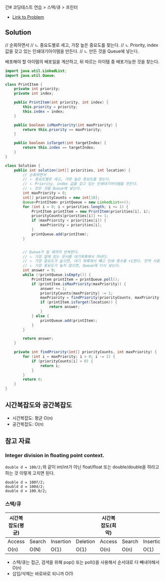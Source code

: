 간# 코딩테스트 연습 > 스택/큐 > 프린터

- [Link to Problem](https://school.programmers.co.kr/learn/courses/30/lessons/42587)

## Solution
// 순회하면서
// ㄴ 중요도별로 세고, 가장 높은 중요도를 찾는다.
// ㄴ Priority, index 값을 갖고 있는 인쇄대기아이템을 만든다.
// ㄴ 만든 것을 Queue에 넣는다.

배포해야 할 아이템의 배포일을 계산하고, 뒤 따르는 아이템 중 배포가능한 것을 찾는다.  

```java
import java.util.LinkedList;
import java.util.Queue;

class PrintItem {
    private int priority;
    private int index;

    public PrintItem(int priority, int index) {
        this.priority = priority;
        this.index = index;
    }

    public boolean isMaxPriority(int maxPriority) {
        return this.priority == maxPriority;
    }

    public boolean isTarget(int targetIndex) {
        return this.index == targetIndex;
    }
}

class Solution {
    public int solution(int[] priorities, int location) {
        // 순회하면서
        // ㄴ 중요도별로 세고, 가장 높은 중요도를 찾는다.
        // ㄴ Priority, index 값을 갖고 있는 인쇄대기아이템을 만든다.
        // ㄴ 만든 것을 Queue에 넣는다.
        int maxPriority = 0;
        int[] priorityCounts = new int[10];
        Queue<PrintItem> printQueue = new LinkedList<>();
        for (int i = 0; i < priorities.length; i += 1) {
            PrintItem printItem = new PrintItem(priorities[i], i);
            priorityCounts[priorities[i]] += 1;
            if (maxPriority < priorities[i]) {
                maxPriority = priorities[i];
            }
            printQueue.add(printItem);
        }


        // Queue가 빌 때까지 반복한다.
        // ㄴ 가장 앞에 있는 문서를 대기목록에서 꺼낸다.
        // ㄴ 가장 중요도가 높으면, 대기 목록에서 빼고 인쇄 횟수를 +1한다. 만약 사용자가 찾는 것이면 인쇄횟수를 반환한다.
        // ㄴ 가장 중요도가 높지 않으면, Queue에 다시 넣는다.
        int answer = 0;
        while (!printQueue.isEmpty()) {
            PrintItem printItem = printQueue.poll();
            if (printItem.isMaxPriority(maxPriority)) {
                answer += 1;
                priorityCounts[maxPriority] -= 1;
                maxPriority = findPriority(priorityCounts, maxPriority);
                if (printItem.isTarget(location)) {
                    return answer;
                }
            } else {
                printQueue.add(printItem);
            }
        }

        return answer;
    }

    private int findPriority(int[] priorityCounts, int maxPriority) {
        for (int i = maxPriority; i > 0; i -= 1) {
            if (priorityCounts[i] > 0) {
                return i;
            }
        }
        return 0;
    }
}
```

## 시간복잡도와 공간복잡도
- 시간복잡도: 평균 O(n)
- 공간복잡도: O(n)

## 참고 자료

### Integer division in floating point context.
`double d = 100/2;`와 같이 int/int가 아닌 float/float 또는 double/double을 하라고 하는 것
이렇게 고치면 된다.
```
double d = 100f/2;
doubld d = 100d/2;
double d = 100.0/2;
```

### 스택/큐

| 시간복잡도(평균) |        |     |          | 시간복잡도(최악) |        |           |          | 공간복잡도 |
|-----------|--------|-----|----------|-----------|--------|-----------|----------|-------|
| Access    | Search | Insertion | Deletion | Access    | Search | Insertion | Deletion |       |
| O(n)      | O(N)   | O(1)      | O(1)     | O(n)      | O(n)   | O(1)      | O(1)     | O(n)  |

- 스택/큐는 접근, 검색을 위해 pop() 또는 poll()을 사용해서 순서대로 다 빼내야해서 O(n)
- 삽입/삭제는 바로바로 되니까 O(1)